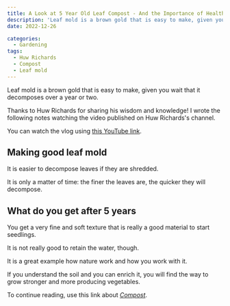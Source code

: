 ```yaml
---
title: A Look at 5 Year Old Leaf Compost - And the Importance of Healthy Soil, by Huw Richards
description: 'Leaf mold is a brown gold that is easy to make, given you wait that it decomposes over a year or two.'
date: 2022-12-26

categories:
  - Gardening
tags:
  - Huw Richards
  - Compost
  - Leaf mold
---
```


Leaf mold is a brown gold that is easy to make, given you wait that it decomposes over a year or two.

Thanks to Huw Richards for sharing his wisdom and knowledge! I wrote the following notes watching the video published on Huw Richards's channel.

<!-- more -->

You can watch the vlog using [this YouTube link](https://www.youtube.com/watch?v=8Z1RVwa8_a4).

## Making good leaf mold

It is easier to decompose leaves if they are shredded.

It is only a matter of time: the finer the leaves are, the quicker they will decompose.

## What do you get after 5 years

You get a very fine and soft texture that is really a good material to start seedlings.

It is not really good to retain the water, though.

It is a great example how nature work and how you work with it.

If you understand the soil and you can enrich it, you will find the way to grow stronger and more producing vegetables.

To continue reading, use this link about [_Compost_](../../../tag/compost/).
